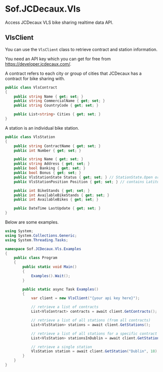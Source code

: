 # Sof.JCDecaux.Vls

Access JCDecaux VLS bike sharing realtime data API.

## VlsClient

You can use the `VlsClient` class to retrieve contract and station information.

You need an API key which you can get for free from https://developer.jcdecaux.com/.

A contract refers to each city or group of cities that JCDecaux has a contract for bike sharing with.

```csharp
public class VlsContract
{
    public string Name { get; set; }
    public string CommercialName { get; set; }
    public string CountryCode { get; set; }

    public List<string> Cities { get; set; }
}
```

A station is an individual bike station.

```csharp
public class VlsStation
{
    public string ContractName { get; set; }
    public int Number { get; set; }

    public string Name { get; set; }
    public string Address { get; set; }
    public bool Banking { get; set; }
    public bool Bonus { get; set; }
    public VlsStationState Status { get; set; } // StationState.Open or StationState.Closed
    public VlsStationPosition Position { get; set; } // contains Latitude and Longtitude

    public int BikeStands { get; set; }
    public int AvailableBikeStands { get; set; }
    public int AvailableBikes { get; set; }

    public DateTime LastUpdate { get; set; }
}
```

Below are some examples.

```csharp
using System;
using System.Collections.Generic;
using System.Threading.Tasks;

namespace Sof.JCDecaux.Vls.Examples
{
    public class Program
    {
        public static void Main()
        {
            Examples().Wait();
        }

        public static async Task Examples()
        {
            var client = new VlsClient("{your api key here}");

            // retrieve a list of contracts
            List<VlsContract> contracts = await client.GetContracts();

            // retrieve a list of all stations (from all contracts)
            List<VlsStation> stations = await client.GetStations();

            // retrieve a list of all stations for a specific contract
            List<VlsStation> stationsInDublin = await client.GetStations("Dublin");

            // retrieve a single station
            VlsStation station = await client.GetStation("Dublin", 18);
        }
    }
}
```

